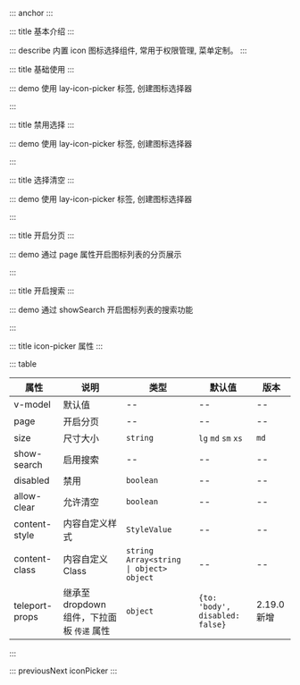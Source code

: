 ::: anchor
:::

::: title 基本介绍
:::

::: describe 内置 icon 图标选择组件, 常用于权限管理, 菜单定制。
:::

::: title 基础使用
:::

::: demo 使用 lay-icon-picker 标签, 创建图标选择器

<template>
  <lay-icon-picker v-model="icon"></lay-icon-picker>
</template>

<script>
import { ref } from 'vue'

export default {
  setup() {

    const icon = ref("layui-icon-home")

    return {
      icon
    }
  }
}
</script>

:::

::: title 禁用选择
:::

::: demo 使用 lay-icon-picker 标签, 创建图标选择器

<template>
  <lay-icon-picker v-model="icon" :disabled="true"></lay-icon-picker>
</template>

<script>
import { ref } from 'vue'

export default {
  setup() {

    const icon = ref("layui-icon-home")

    return {
      icon
    }
  }
}
</script>

:::

::: title 选择清空
:::

::: demo 使用 lay-icon-picker 标签, 创建图标选择器

<template>
  <lay-icon-picker v-model="icon" :allow-clear="true"></lay-icon-picker>
</template>

<script>
import { ref } from 'vue'

export default {
  setup() {

    const icon = ref("layui-icon-home")

    return {
      icon
    }
  }
}
</script>

:::

::: title 开启分页
:::

::: demo 通过 page 属性开启图标列表的分页展示

<template>
  <lay-icon-picker v-model="icon" page></lay-icon-picker>
</template>

<script>
import { ref } from 'vue'

export default {
  setup() {

    const icon = ref("layui-icon-home")

    return {
      icon
    }
  }
}
</script>

:::

::: title 开启搜索
:::

::: demo 通过 showSearch 开启图标列表的搜索功能

<template>
  <lay-icon-picker v-model="icon" page showSearch></lay-icon-picker>
</template>

<script>
import { ref } from 'vue'

export default {
  setup() {

    const icon = ref("layui-icon-home")

    return {
      icon
    }
  }
}
</script>

:::

::: title icon-picker 属性
:::

::: table

| 属性           |  说明        |  类型   | 默认值  | 版本  |
| ---------- | -------- | --- |--- |--- |
| v-model    | 默认值   | --  |--  |--  |
| page       | 开启分页 | --  |--  |--  |
| size      | 尺寸大小  | `string`    | `lg` `md` `sm` `xs`   |`md`     |  |
| show-search | 启用搜索 | --  |--  |--  |
| disabled | 禁用 | `boolean`  |--  |--  |
| allow-clear | 允许清空 | `boolean`  |--  |--  |
| content-style             | 内容自定义样式     | `StyleValue` | -- | -- |
| content-class             | 内容自定义Class    | `string` `Array<string \| object>` `object` | -- | -- |
| teleport-props        | 继承至 dropdown 组件，下拉面板 `传递` 属性         | `object`         | `{to: 'body', disabled: false}` |  <lay-tag type="primary" size="sm">2.19.0 新增</lay-tag> |

:::

::: previousNext iconPicker
:::
